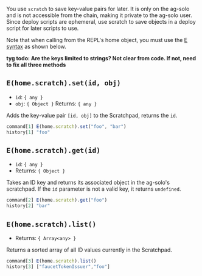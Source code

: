 You use `scratch` to save key-value pairs for later. It is only on the ag-solo and is not accessible from the chain, making it private to the ag-solo user. Since deploy scripts are ephemeral, use scratch to save objects in a deploy script for later scripts to use.

Note that when calling from the REPL's home object, you must use the [E syntax](/distributed-programming.md#communicating-with-remote-objects-using-e) as shown below.

**tyg todo: Are the keys limited to strings? Not clear from code. If not, need to fix all three methods**

## `E(home.scratch).set(id, obj)`
- `id`: `{ any }`
- `obj`: `{ Object }`
Returns: `{ any }`

Adds the key-value pair `[id, obj]` to the Scratchpad, returns the `id`.

```js
command[1] E(home.scratch).set("foo", "bar")
history[1] "foo"
```

## `E(home.scratch).get(id)`
- `id`: `{ any }`
- Returns: `{ Object }`

Takes an ID key and returns its associated object in the ag-solo's scratchpad. 
If the `id` parameter is not a valid key, it returns `undefined`.
```js
command[2] E(home.scratch).get("foo")
history[2] "bar"
```

## `E(home.scratch).list()`
- Returns: `{ Array<any> }` 

Returns a sorted array of all ID values currently in the Scratchpad.
```js
command[3] E(home.scratch).list()
history[3] ["faucetTokenIssuer","foo"]
```

